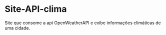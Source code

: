 # Site-API-clima
Site que consome a api OpenWeatherAPI e exibe informações climáticas de uma cidade.
